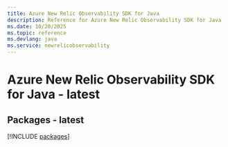 ```yaml
---
title: Azure New Relic Observability SDK for Java
description: Reference for Azure New Relic Observability SDK for Java
ms.date: 10/20/2025
ms.topic: reference
ms.devlang: java
ms.service: newrelicobservability
---
```

# Azure New Relic Observability SDK for Java - latest
## Packages - latest
[!INCLUDE [packages](new-relic-observability-index.md)]